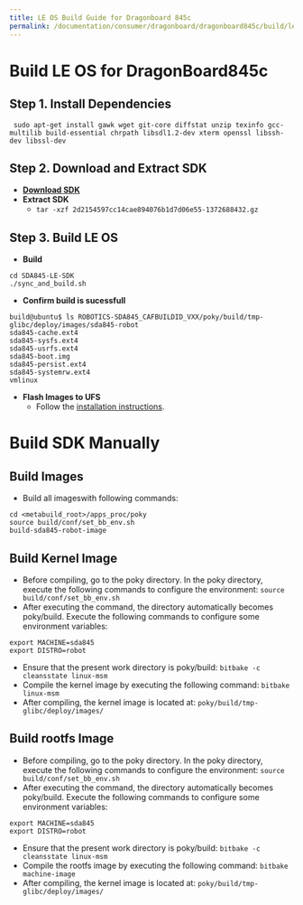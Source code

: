 ```yaml
---
title: LE OS Build Guide for Dragonboard 845c
permalink: /documentation/consumer/dragonboard/dragonboard845c/build/le-os.md.html
---
```


# Build LE OS for DragonBoard845c

## Step 1. Install Dependencies
``` sudo apt-get install gawk wget git-core diffstat unzip texinfo gcc-multilib build-essential chrpath libsdl1.2-dev xterm openssl libssh-dev libssl-dev```


## Step 2. Download and Extract SDK
- **[Download SDK](https://thundercomm.s3-ap-northeast-1.amazonaws.com/shop/doc/1544580412842651/2d2154597cc14cae894076b1d7d06e55-1372688432)**
- **Extract SDK**
    - ```tar -xzf 2d2154597cc14cae894076b1d7d06e55-1372688432.gz```


## Step 3. Build LE OS
- **Build**

```Shell
cd SDA845-LE-SDK
./sync_and_build.sh
```
- **Confirm build is sucessfull**

```Shell
build@ubuntu$ ls ROBOTICS-SDA845_CAFBUILDID_VXX/poky/build/tmp-glibc/deploy/images/sda845-robot
sda845-cache.ext4
sda845-sysfs.ext4
sda845-usrfs.ext4
sda845-boot.img
sda845-persist.ext4
sda845-systemrw.ext4
vmlinux
```

- **Flash Images to UFS**
    - Follow the [installation instructions](../installation/).


# Build SDK Manually

## Build Images
-  Build all imageswith following commands:

```Shell
cd <metabuild_root>/apps_proc/poky
source build/conf/set_bb_env.sh
build-sda845-robot-image
```

## Build Kernel Image
- Before compiling, go to the poky directory. In the poky directory, execute the following commands to configure the environment: ```source build/conf/set_bb_env.sh```
- After executing the command, the directory automatically becomes poky/build. Execute the following commands to configure some environment variables:
```Shell
export MACHINE=sda845
export DISTRO=robot
```
- Ensure that the present work directory is poky/build: ```bitbake -c cleansstate linux-msm```
- Compile the kernel image by executing the following command: ```bitbake linux-msm```
- After compiling, the kernel image is located at: ```poky/build/tmp-glibc/deploy/images/```

## Build rootfs Image
- Before compiling, go to the poky directory. In the poky directory, execute the following commands to configure the environment: ```source build/conf/set_bb_env.sh```
- After executing the command, the directory automatically becomes poky/build. Execute the following commands to configure some environment variables:
```Shell
export MACHINE=sda845
export DISTRO=robot
```
- Ensure that the present work directory is poky/build: ```bitbake -c cleansstate linux-msm```
- Compile the rootfs image by executing the following command: ```bitbake machine-image```
- After compiling, the kernel image is located at: ```poky/build/tmp-glibc/deploy/images/```